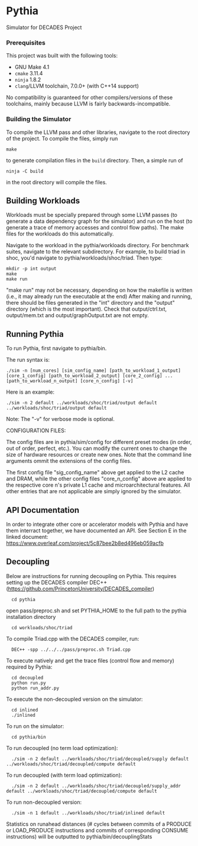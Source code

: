 # Pythia

Simulator for DECADES Project

### Prerequisites

This project was built with the following tools:

 + GNU Make 4.1
 + `cmake` 3.11.4
 + `ninja` 1.8.2
 + `clang`/LLVM toolchain, 7.0.0+ (with C++14 support)

No compatibility is guaranteed for other compilers/versions of these toolchains, mainly because LLVM is fairly backwards-incompatible.

### Building the Simulator

To compile the LLVM pass and other libraries, navigate to the root directory of the project. To compile the files, simply run

    make

to generate compilation files in the `build` directory. Then, a simple run of

    ninja -C build

in the root directory will compile the files. <location TBD>

## Building Workloads
Workloads must be specially prepared through some LLVM passes (to generate a data dependency graph for the simulator) and run on the host (to generate a trace of memory accesses and control flow paths). The make files for the workloads do this automatically. 

Navigate to the workload in the pythia/workloads directory. For benchmark suites, navigate to the relevant subdirectory. For example, to build triad in shoc, you'd navigate to pythia/workloads/shoc/triad. Then type:
  
    mkdir -p int output
    make
    make run 
    
"make run" may not be necessary, depending on how the makefile is written (i.e., it may already run the executable at the end)
After making and running, there should be files generated in the "int" directory and the "output" directory (which is the most important). Check that output/ctrl.txt, output/mem.txt and output/graphOutput.txt are not empty. 

## Running Pythia

To run Pythia, first navigate to pythia/bin.

The run syntax is:

    ./sim -n [num_cores] [sim_config_name] [path_to_workload_1_output] [core_1_config] [path_to_workload_2_output] [core_2_config] ... [path_to_workload_n_output] [core_n_config] [-v]

Here is an example:

    ./sim -n 2 default ../workloads/shoc/triad/output default ../workloads/shoc/triad/output default

Note: The "-v" for verbose mode is optional. 

CONFIGURATION FILES:

The config files are in pythia/sim/config for different preset modes (in order, out of order, perfect, etc.). You can modify the current ones to change the size of hardware resources or create new ones. Note that the command line arguments ommit the extensions of the config files. 

The first config file "sig_config_name" above get applied to the L2 cache and DRAM, while the other config files "core_n_config" above are applied to the respective core n's private L1 cache and microarchitectural features. All other entries that are not applicable are simply ignored by the simulator. 

## API Documentation

In order to integrate other core or accelerator models with Pythia and have them interract together, we have documented an API. See Section E in the linked document: https://www.overleaf.com/project/5c87bee2b8ed496eb059acfb

## Decoupling 
Below are instructions for running decoupling on Pythia. This requires setting up the DECADES compiler DEC++ (https://github.com/PrincetonUniversity/DECADES_compiler) 

      cd pythia
open pass/preproc.sh and set PYTHIA_HOME to the full path to the pythia installation directory

      cd workloads/shoc/triad
To compile Triad.cpp with the DECADES compiler, run:

      DEC++ -spp ../../../pass/preproc.sh Triad.cpp
To execute natively and get the trace files (control flow and memory) required by Pythia:

      cd decoupled
      python run.py
      python run_addr.py
To execute the non-decoupled version on the simulator:

      cd inlined
      ./inlined
To run on the simulator:

      cd pythia/bin
To run decoupled (no term load optimization):

      ./sim -n 2 default ../workloads/shoc/triad/decoupled/supply default ../workloads/shoc/triad/decoupled/compute default

To run decoupled (with term load optimization):

      ./sim -n 2 default ../workloads/shoc/triad/decoupled/supply_addr default ../workloads/shoc/triad/decoupled/compute default

To run non-decoupled version:

      ./sim -n 1 default ../workloads/shoc/triad/inlined default

Statistics on runahead distances (# cycles between commits of a PRODUCE or LOAD_PRODUCE instructions and commits of corresponding CONSUME instructions) will be outputted to pythia/bin/decouplingStats
